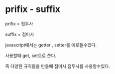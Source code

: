 # **prifix - suffix**

 prifix = 접두사

 suffix = 접미사

javascript에서는 getter , setter를 예로들수있다.

사용할때 get, set으로 쓴다.

즉 다양한 규칙들을 만들때 접미사 접두사를 사용할수있다.